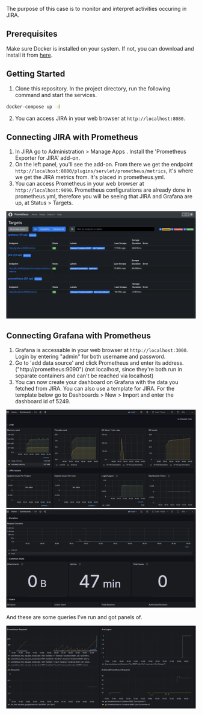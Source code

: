 The purpose of this case is to monitor and interpret activities occuring in JIRA.

## Prerequisites
Make sure Docker is installed on your system. If not, you can download and install it from [here](https://docs.docker.com/get-docker/).

## Getting Started
1. Clone this repository. In the project directory, run the following command and start the services.
```bash
docker-compose up -d
```
2. You can access JIRA in your web browser at `http://localhost:8080`. 

## Connecting JIRA with Prometheus
1. In JIRA go to Administration > Manage Apps . Install the 'Prometheus Exporter for JIRA' add-on. 
2. On the left panel, you'll see the add-on. From there we get the endpoint `http://localhost:8080/plugins/servlet/prometheus/metrics`, it's where we get the JIRA metrics from. It's placed in prometheus.yml.
3. You can access Prometheus in your web browser at `http://localhost:9090`. Prometheus configurations are already done in prometheus.yml, therefore you will be seeing that JIRA and Grafana are up, at Status > Targets.

![alt text](/screenshots/prometheus.png)

## Connecting Grafana with Prometheus
1. Grafana is accessable in your web browser at `http://localhost:3000`. Login by entering "admin" for both username and password. 
2. Go to 'add data source' and click Prometheus and enter its address. ("http://prometheus:9090") (not localhost, since they're both run in separate containers and can't be reached via localhost)
3. You can now create your dashboard on Grafana with the data you fetched from JIRA. You can also use a template for JIRA. For the template below go to Dashboards > New > Import and enter the dashboard id of 5249. 

![alt text](/screenshots/dashboard-1.png)
![alt text](/screenshots/dashboard-2.png)

And these are some queries I've run and got panels of.

![alt text](/screenshots/dashboard-3.png)
